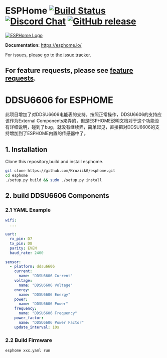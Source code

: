 # ESPHome [![Build Status](https://travis-ci.org/esphome/esphome.svg?branch=master)](https://travis-ci.org/esphome/esphome) [![Discord Chat](https://img.shields.io/discord/429907082951524364.svg)](https://discord.gg/KhAMKrd) [![GitHub release](https://img.shields.io/github/release/esphome/esphome.svg)](https://GitHub.com/esphome/esphome/releases/)

[![ESPHome Logo](https://esphome.io/_images/logo-text.png)](https://esphome.io/)

**Documentation:** https://esphome.io/

For issues, please go to [the issue tracker](https://github.com/esphome/issues/issues).

For feature requests, please see [feature requests](https://github.com/esphome/feature-requests/issues).
-------------
# DDSU6606 for ESPHOME

此项目增加了对DDSU6606电能表的支持。按照正常操作，DDSU6606的支持应该作为External Components来弄的，但是ESPHOME说明文档对于这个功能没有详细说明，碰到了bug，就没有继续弄，简单起见，直接把对DDSU6606的支持增加到了ESPHOME内置的传感器中了。


## 1. Installation

Clone this repository,build and install esphome.

```bash
git clone https://github.com/KruziikG/esphome.git
cd esphome
./setup.py build && sudo ./setup.py install
```

## 2. build DDSU6606 Components

### 2.1 YAML Example

```yaml
wifi:
  ...

uart:
  rx_pin: D7
  tx_pin: D8
  parity: EVEN
  baud_rate: 2400

sensor:
  - platform: ddsu6606
    current:
      name: "DDSU6606 Current"
    voltage:
      name: "DDSU6606 Voltage"
    energy:
      name: "DDSU6606 Energy"
    power:
      name: "DDSU6606 Power"
    frequency:
      name: "DDSU6606 Frequency"
    power_factor:
      name: "DDSU6606 Power Factor"
    update_interval: 10s
```

### 2.2 Build Firmware
   
```bash
esphome xxx.yaml run
```
